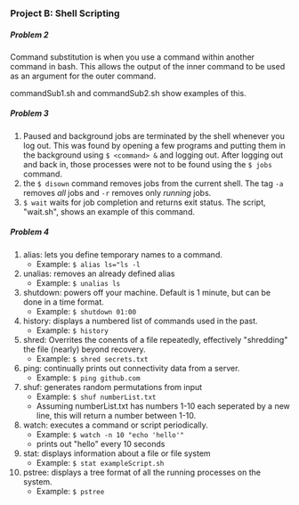 ### Project B: Shell Scripting

##### *Problem 2*

Command substitution is when you use a command within another command in bash. This allows the output of the inner command to be used as an argument for the outer command.

commandSub1.sh and commandSub2.sh show examples of this.

##### *Problem 3*

1) Paused and background jobs are terminated by the shell whenever you log out. This was found by opening a few programs and putting them in the background using `$ <command> &` and logging out. After logging out and back in, those processes were not to be found using the `$ jobs` command.
2) the `$ disown` command removes jobs from the current shell. The tag `-a` removes *all* jobs and `-r` removes only *running* jobs.
3) `$ wait` waits for job completion and returns exit status. The script, "wait.sh", shows an example of this command.

##### *Problem 4*

1) alias: lets you define temporary names to a command.
	- Example: `$ alias ls="ls -l`
2) unalias: removes an already defined alias
	- Example: `$ unalias ls`
3) shutdown: powers off your machine. Default is 1 minute, but can be done in a time format.
	- Example: `$ shutdown 01:00`
4) history: displays a numbered list of commands used in the past.
	- Example: `$ history`
5) shred: Overrites the conents of a file repeatedly, effectively "shredding" the file (nearly) beyond recovery.
	- Example: `$ shred secrets.txt`
6) ping: continually prints out connectivity data from a server.
	- Example: `$ ping github.com`
7) shuf: generates random permutations from input
	- Example: `$ shuf numberList.txt`
	- Assuming numberList.txt has numbers 1-10 each seperated by a new line, this will return a number between 1-10.
8) watch: executes a command or script periodically.
	- Example: `$ watch -n 10 "echo 'hello'"`
	- prints out "hello" every 10 seconds
9) stat: displays information about a file or file system
	- Example: `$ stat exampleScript.sh`
10) pstree: displays a tree format of all the running processes on the system.
	- Example: `$ pstree`